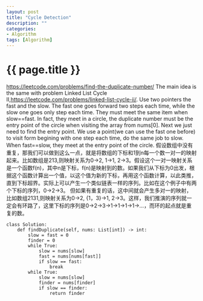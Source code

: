 ```yaml
---
layout: post
title: "Cycle Detection"
description: ""
categories: 
- Algorithm
tags: [Algorithm]
---
```

{{ page.title }}
================
https://leetcode.com/problems/find-the-duplicate-number/
The main idea is the same with problem Linked List Cycle II,https://leetcode.com/problems/linked-list-cycle-ii/. Use two pointers the fast and the slow. The fast one goes forward two steps each time, while the slow one goes only step each time. They must meet the same item when slow==fast. In fact, they meet in a circle, the duplicate number must be the entry point of the circle when visiting the array from nums[0]. Next we just need to find the entry point. We use a point(we can use the fast one before) to visit form begining with one step each time, do the same job to slow. When fast==slow, they meet at the entry point of the circle. 
假设数组中没有重复，那我们可以做到这么一点，就是将数组的下标和1到n每一个数一对一的映射起来。比如数组是213,则映射关系为0->2, 1->1, 2->3。假设这个一对一映射关系是一个函数f(n)，其中n是下标，f(n)是映射到的数。如果我们从下标为0出发，根据这个函数计算出一个值，以这个值为新的下标，再用这个函数计算，以此类推，直到下标超界。实际上可以产生一个类似链表一样的序列。比如在这个例子中有两个下标的序列，0->2->3。
但如果有重复的话，这中间就会产生多对一的映射，比如数组2131,则映射关系为0->2, {1，3}->1, 2->3。这样，我们推演的序列就一定会有环路了，这里下标的序列是0->2->3->1->1->1->1->...，而环的起点就是重复的数。
```
class Solution:
    def findDuplicate(self, nums: List[int]) -> int:
        slow = fast = 0
        finder = 0
        while True:
            slow = nums[slow]
            fast = nums[nums[fast]]
            if slow == fast:
                break
        while True:
            slow = nums[slow]
            finder = nums[finder]
            if slow == finder:
                return finder
```
